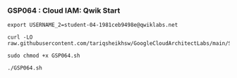 ### GSP064 : Cloud IAM: Qwik Start 

```
export USERNAME_2=student-04-1981ceb9498e@qwiklabs.net
```

```
curl -LO raw.githubusercontent.com/tariqsheikhsw/GoogleCloudArchitectLabs/main/Solutions/GSP064.sh

sudo chmod +x GSP064.sh

./GSP064.sh
```

